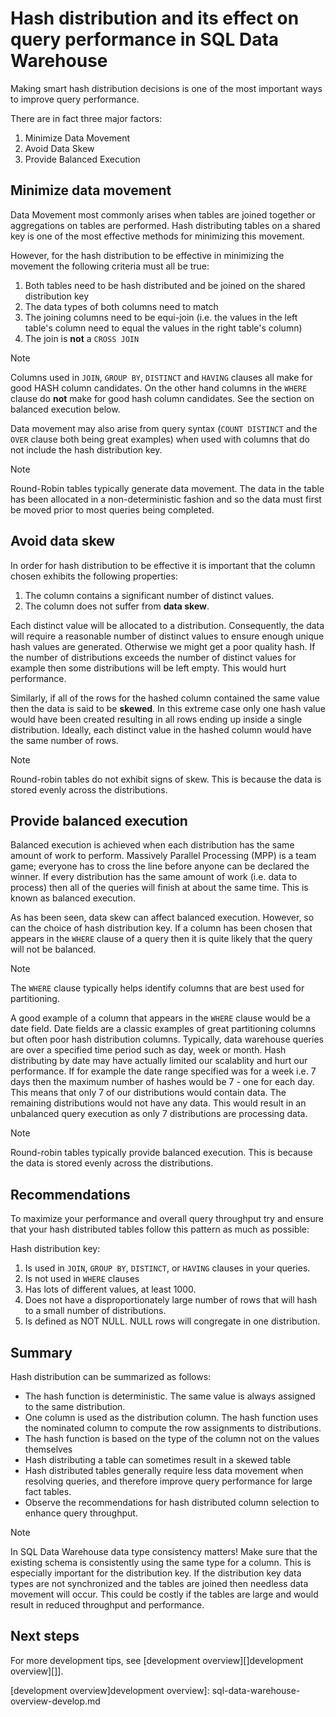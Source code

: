 <properties
   pageTitle="Hash distribution and its effect on query performance in SQL Data Warehouse | Microsoft Azure"
   description="Learn about hash distributed tables and how they affect query performance in Azure SQL Data Warehouse for developing solutions."
   services="sql-data-warehouse"
   documentationCenter="NA"
   authors="jrowlandjones"
   manager="barbkess"
   editor=""/>

<tags
   ms.service="sql-data-warehouse"
   ms.devlang="NA"
   ms.topic="article"
   ms.tgt_pltfrm="NA"
   ms.workload="data-services"
   ms.date="01/07/2016"
   ms.author="jrj;barbkess;sonyama"/>

# Hash distribution and its effect on query performance in SQL Data Warehouse
Making smart hash distribution decisions is one of the most important ways to improve query performance.  

There are in fact three major factors:

1. Minimize Data Movement
2. Avoid Data Skew
3. Provide Balanced Execution

## Minimize data movement
Data Movement most commonly arises when tables are joined together or aggregations on tables are performed. Hash distributing tables on a shared key is one of the most effective methods for minimizing this movement.

However, for the hash distribution to be effective in minimizing the movement the following criteria must all be true:

1. Both tables need to be hash distributed and be joined on the shared distribution key
2. The data types of both columns need to match
3. The joining columns need to be equi-join (i.e. the values in the left table's column need to equal the values in the right table's column)
4. The join is **not** a `CROSS JOIN`

> [!NOTE]
> Columns used in `JOIN`, `GROUP BY`, `DISTINCT` and `HAVING` clauses all make for good HASH column candidates. On the other hand columns in the `WHERE` clause do **not** make for good hash column candidates. See the section on balanced execution below.
> 
> 
Data movement may also arise from query syntax (`COUNT DISTINCT` and the `OVER` clause both being great examples) when used with columns that do not include the hash distribution key.

> [!NOTE]
> Round-Robin tables typically generate data movement. The data in the table has been allocated in a non-deterministic fashion and so the data must first be moved prior to most queries being completed.
> 
> 
## Avoid data skew
In order for hash distribution to be effective it is important that the column chosen exhibits the following properties:

1. The column contains a significant number of distinct values.
2. The column does not suffer from **data skew**.

Each distinct value will be allocated to a distribution. Consequently, the data will require a reasonable number of distinct values to ensure enough unique hash values are generated. Otherwise we might get a poor quality hash. If the number of distributions exceeds the number of distinct values for example then some distributions will be left empty. This would hurt performance.

Similarly, if all of the rows for the hashed column contained the same value then the data is said to be **skewed**. In this extreme case only one hash value would have been created resulting in all rows ending up inside a single distribution. Ideally, each distinct value in the hashed column would have the same number of rows.

> [!NOTE]
> Round-robin tables do not exhibit signs of skew. This is because the data is stored evenly across the distributions.
> 
> 
## Provide balanced execution
Balanced execution is achieved when each distribution has the same amount of work to perform. Massively Parallel Processing (MPP) is a team game; everyone has to cross the line before anyone can be declared the winner. If every distribution has the same amount of work (i.e. data to process) then all of the queries will finish at about the same time. This is known as balanced execution.

As has been seen, data skew can affect balanced execution. However, so can the choice of hash distribution key. If a column has been chosen that appears in the `WHERE` clause of a query then it is quite likely that the query will not be balanced.  

> [!NOTE]
> The `WHERE` clause typically helps identify columns that are best used for partitioning.
> 
> 
A good example of a column that appears in the `WHERE` clause would be a date field.  Date fields are a classic examples of great partitioning columns but often poor hash distribution columns. Typically, data warehouse queries are over a specified time period such as day, week or month. Hash distributing by date may have actually limited our scalablity and hurt our performance. If for example the date range specified was for a week i.e. 7 days then the maximum number of hashes would be 7 - one for each day. This means that only 7 of our distributions would contain data. The remaining distributions would not have any data. This would result in an unbalanced query execution as only 7 distributions are processing data.

> [!NOTE]
> Round-robin tables typically provide balanced execution. This is because the data is stored evenly across the distributions.
> 
> 
## Recommendations
To maximize your performance and overall query throughput try and ensure that your hash distributed tables follow this pattern as much as possible:

Hash distribution key:

1. Is used in `JOIN`, `GROUP BY`, `DISTINCT`, or `HAVING` clauses in your queries.
2. Is not used in `WHERE` clauses
3. Has lots of different values, at least 1000.
4. Does not have a disproportionately large number of rows that will hash to a small number of distributions.
5. Is defined as NOT NULL. NULL rows will congregate in one distribution.

## Summary
Hash distribution can be summarized as follows:

* The hash function is deterministic. The same value is always assigned to the same distribution.
* One column is used as the distribution column. The hash function uses the nominated column to compute the row assignments to distributions.
* The hash function is based on the type of the column not on the values themselves
* Hash distributing a table can sometimes result in a skewed table
* Hash distributed tables generally require less data movement when resolving queries, and therefore improve query performance for large fact tables.
* Observe the recommendations for hash distributed column selection to enhance query throughput.

> [!NOTE]
> In SQL Data Warehouse data type consistency matters! Make sure that the existing schema is consistently using the same type for a column. This is especially important for the distribution key. If the distribution key data types are not synchronized and the tables are joined then needless data movement will occur. This could be costly if the tables are large and would result in reduced throughput  and performance.
> 
> 
## Next steps
For more development tips, see [development overview][]development overview][]].

<!--Image references-->

<!--Article references-->
[development overview]development overview]: sql-data-warehouse-overview-develop.md

<!--MSDN references-->

<!--Other Web references-->
